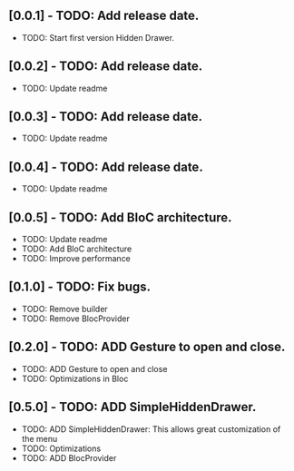 ## [0.0.1] - TODO: Add release date.

* TODO: Start first version Hidden Drawer.

## [0.0.2] - TODO: Add release date.

* TODO: Update readme

## [0.0.3] - TODO: Add release date.

* TODO: Update readme

## [0.0.4] - TODO: Add release date.

* TODO: Update readme

## [0.0.5] - TODO: Add BloC architecture.

* TODO: Update readme
* TODO: Add BloC architecture
* TODO: Improve performance

## [0.1.0] - TODO: Fix bugs.

* TODO: Remove builder
* TODO: Remove BlocProvider

## [0.2.0] - TODO: ADD Gesture to open and close.

* TODO: ADD Gesture to open and close
* TODO: Optimizations in Bloc

## [0.5.0] - TODO: ADD SimpleHiddenDrawer.

* TODO: ADD SimpleHiddenDrawer: This allows great customization of the menu
* TODO: Optimizations
* TODO: ADD BlocProvider

